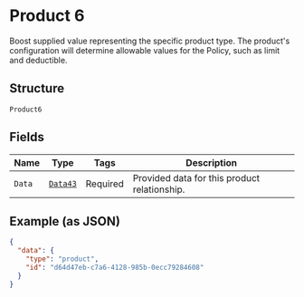 
# Product 6

Boost supplied value representing the specific product type. The product's configuration
will determine allowable values for the Policy, such as limit and deductible.

## Structure

`Product6`

## Fields

| Name | Type | Tags | Description |
|  --- | --- | --- | --- |
| `Data` | [`Data43`](../../doc/models/data-43.md) | Required | Provided data for this product relationship. |

## Example (as JSON)

```json
{
  "data": {
    "type": "product",
    "id": "d64d47eb-c7a6-4128-985b-0ecc79284608"
  }
}
```

